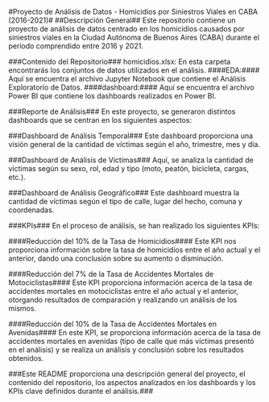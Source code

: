 #Proyecto de Análisis de Datos - Homicidios por Siniestros Viales en CABA (2016-2021)#
##Descripción General##
Este repositorio contiene un proyecto de análisis de datos centrado en los homicidios causados por siniestros viales en la Ciudad Autónoma de Buenos Aires (CABA) durante el período comprendido entre 2016 y 2021.

###Contenido del Repositorio###
homicidios.xlsx: En esta carpeta encontrarás los conjuntos de datos utilizados en el análisis.
####EDA:#### Aquí se encuentra el archivo Jupyter Notebook que contiene el Análisis Exploratorio de Datos.
####dashboard:#### Aquí se encuentra el archivo Power BI que contiene los dashboards realizados en Power BI.

###Reporte de Análisis###
En este proyecto, se generaron distintos dashboards que se centran en los siguientes aspectos:

###Dashboard de Análisis Temporal###
Este dashboard proporciona una visión general de la cantidad de víctimas según el año, trimestre, mes y día.

###Dashboard de Análisis de Víctimas###
Aquí, se analiza la cantidad de víctimas según su sexo, rol, edad y tipo (moto, peatón, bicicleta, cargas, etc.).

###Dashboard de Análisis Geográfico###
Este dashboard muestra la cantidad de víctimas según el tipo de calle, lugar del hecho, comuna y coordenadas.

###KPIs###
En el proceso de análisis, se han realizado los siguientes KPIs:

####Reducción del 10% de la Tasa de Homicidios####
Este KPI nos proporciona información sobre la tasa de homicidios entre el año actual y el anterior, dando una conclusión sobre su aumento o disminución.

####Reducción del 7% de la Tasa de Accidentes Mortales de Motociclistas####
Este KPI proporciona información acerca de la tasa de accidentes mortales en motociclistas entre el año actual y el anterior, otorgando resultados de comparación y realizando un análisis de los mismos.

####Reducción del 10% de la Tasa de Accidentes Mortales en Avenidas####
En este KPI, se proporciona información acerca de la tasa de accidentes mortales en avenidas (tipo de calle que más víctimas presentó en el análisis) y se realiza un análisis y conclusión sobre los resultados obtenidos.

###Este README proporciona una descripción general del proyecto, el contenido del repositorio, los aspectos analizados en los dashboards y los KPIs clave definidos durante el análisis.###







